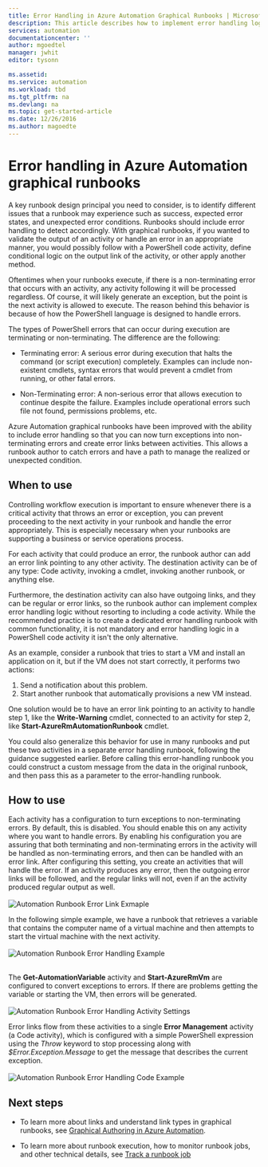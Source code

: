 ```yaml
---
title: Error Handling in Azure Automation Graphical Runbooks | Microsoft Docs
description: This article describes how to implement error handling logic in Azure Automation graphical runbooks.  
services: automation
documentationcenter: ''
author: mgoedtel
manager: jwhit
editor: tysonn

ms.assetid: 
ms.service: automation
ms.workload: tbd
ms.tgt_pltfrm: na
ms.devlang: na
ms.topic: get-started-article
ms.date: 12/26/2016
ms.author: magoedte
---
```


# Error handling in Azure Automation graphical runbooks

A key runbook design principal you need to consider, is to identify different issues that a runbook may experience such as success, expected error states, and unexpected error conditions.  Runbooks should include error handling to detect accordingly.  With graphical runbooks, if you wanted to validate the output of an activity or handle an error in an appropriate manner, you would possibly follow with a PowerShell code activity, define conditional logic on the output link of the activity, or other apply another method.          

Oftentimes when your runbooks execute, if there is a non-terminating error that occurs with an activity, any activity following it will be processed regardless.  Of course, it will likely generate an exception, but the point is the next activity is allowed to execute. The reason behind this behavior is because of how the PowerShell language is designed to handle errors.    

The types of PowerShell errors that can occur during execution are terminating or non-terminating.  The difference are the following:

* Terminating error: A serious error during execution that halts the command (or script execution) completely. Examples can include non-existent cmdlets, syntax errors that would prevent a cmdlet from running, or other fatal errors.

* Non-Terminating error: A non-serious error that allows execution to continue despite the failure. Examples include operational errors such file not found, permissions problems, etc.

Azure Automation graphical runbooks have been improved with the ability to include error handling so that you can now turn exceptions into non-terminating errors and create error links between activities. This allows a runbook author to catch errors and have a path to manage the realized or unexpected condition.  

## When to use

Controlling workflow execution is important to ensure whenever there is a critical activity that throws an error or exception, you can prevent proceeding to the next activity in your runbook and handle the error appropriately.  This is especially necessary when your runbooks are supporting a business or service operations process.

For each activity that could produce an error, the runbook author can add an error link pointing to any other activity.  The destination activity can be of any type: Code activity, invoking a cmdlet, invoking another runbook, or anything else. 

Furthermore, the destination activity can also have outgoing links, and they can be regular or error links, so the runbook author can implement complex error handling logic without resorting to including a code activity.  While the recommended practice is to create a dedicated error handling runbook with common functionality, it is not mandatory and error handling logic in a PowerShell code activity it isn't the only alternative.  

As an example, consider a runbook that tries to start a VM and install an application on it, but if the VM does not start correctly, it performs two actions: 

1. Send a notification about this problem.
2. Start another runbook that automatically provisions a new VM instead. 

One solution would be to have an error link pointing to an activity to handle step 1, like the **Write-Warning** cmdlet, connected to an activity for step 2, like **Start-AzureRmAutomationRunbook** cmdlet. 

You could also generalize this behavior for use in many runbooks and put these two activities in a separate error handling runbook, following the guidance suggested earlier.  Before calling this error-handling runbook you could construct a custom message from the data in the original runbook, and then pass this as a parameter to the error-handling runbook. 

## How to use

Each activity has a configuration to turn exceptions to non-terminating errors. By default, this is disabled.  You should enable this on any activity where you want to handle errors.  By enabling his configuration you are assuring that both terminating and non-terminating errors in the activity will be handled as non-terminating errors, and then can be handled with an error link.  After configuring this setting, you create an activities that will handle the error.  If an activity produces any error, then the outgoing error links will be followed, and the regular links will not, even if an the activity produced regular output as well.<br><br> ![Automation Runbook Error Link Exmaple](media/automation-runbook-graphical-error-handling/error-link-example.png)

In the following simple example, we have a runbook that retrieves a variable that contains the computer name of a virtual machine and then attempts to start the virtual machine with the next activity.<br><br> ![Automation Runbook Error Handling Example](media/automation-runbook-graphical-error-handling/runbook-example-error-handling.png)<br><br>      

The **Get-AutomationVariable** activity and **Start-AzureRmVm** are configured to convert exceptions to errors.  If there are problems getting the variable or starting the VM, then errors will be generated.<br><br> ![Automation Runbook Error Handling Activity Settings](media/automation-runbook-graphical-error-handling/activity-blade-convertexception-option.png)

Error links flow from these activities to a single **Error Management** activity (a Code activity), which is configured with a simple PowerShell expression using the *Throw* keyword to stop processing along with *$Error.Exception.Message* to get the message that describes the current exception.<br><br> ![Automation Runbook Error Handling Code Example](media/automation-runbook-graphical-error-handling/runbook-example-error-handling-code.png)


## Next steps

* To learn more about links and understand link types in graphical runbooks, see [Graphical Authoring in Azure Automation](automation-graphical-authoring-intro.md#links-and-workflow).

* To learn more about runbook execution, how to monitor runbook jobs, and other technical details, see [Track a runbook job](automation-runbook-execution.md) 